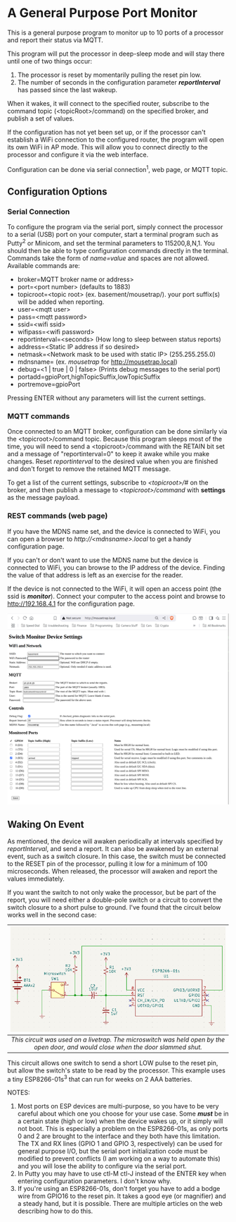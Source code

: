 # A General Purpose Port Monitor
This is a general purpose program to monitor up to 10 ports of a processor and report their status via MQTT.

This program will put the processor in deep-sleep mode and will stay there until one of two things occur:
 1. The processor is reset by momentarily pulling the reset pin low.
 2. The number of seconds in the configuration parameter ***reportInterval*** has passed since the last wakeup.

When it wakes, it will connect to the specified router, subscribe to the command
topic (&lt;topicRoot&gt;/command) on the specified broker, and publish a set of values.

If the configuration has not yet been set up, or if the processor can't establish a WiFi connection to the configured router, the program will open its own WiFi in AP mode. This will allow you to connect directly to the processor and configure it via the web interface.
  
Configuration can be done via serial connection<sup>1</sup>, web page, or MQTT topic. 

## Configuration Options

### Serial Connection
To configure the program via the serial port, simply connect the processor to a serial (USB) port on your computer, start a terminal program such as Putty<sup>2</sup> or Minicom, and set the terminal parameters to 115200,8,N,1. You should then be able to type configuration commands directly in the terminal. Commands take the form of *name=value* and spaces are not allowed. Available commands are:

 - broker=MQTT broker name or address&gt;
 - port=&lt;port number&gt;   (defaults to 1883)
 - topicroot=&lt;topic root&gt; (ex. basement/mousetrap/). your port suffix(s) will be added when reporting.
 - user=&lt;mqtt user&gt;
 - pass=&lt;mqtt password&gt;
 - ssid=&lt;wifi ssid&gt;
 - wifipass=&lt;wifi password&gt;
 - reportinterval=&lt;seconds&gt; (How long to sleep between status reports)
 - address=&lt;Static IP address if so desired&gt;
 - netmask=&lt;Network mask to be used with static IP&gt; (255.255.255.0)
 - mdnsname=<Name to use for MDNS> (ex. *mousetrap* for http://mousetrap.local)
 - debug=&lt;1 | true | 0 | false&gt; (Prints debug messages to the serial port)
 - portadd=gpioPort,highTopicSuffix,lowTopicSuffix
 - portremove=gpioPort

Pressing ENTER without any parameters will list the current settings.

### MQTT commands
Once connected to an MQTT broker, configuration can be done similarly via the 
&lt;topicroot&gt;/command topic. Because this program sleeps most of the time, you will need
to send a &lt;topicroot&gt;/command with the RETAIN bit set and a message of "reportinterval=0"
to keep it awake while you make changes. Reset *reportinterval* to the desired value when you are finished
and don't forget to remove the retained MQTT message.

To get a list of the current settings, subscribe to *&lt;topicroot&gt;/#* on the broker, and then publish a message to *&lt;topicroot&gt;/command* with **settings** as the message payload.

### REST commands (web page)
If you have the MDNS name set, and the device is connected to WiFi, you can open a browser to *http://&lt;mdnsname&gt;.local* to get a handy configuration page.  

If you can't or don't want to use the MDNS name but the device is connected to WiFi, you can browse to the IP address of the device. Finding the value of that address is left as an exercise for the reader. 

If the device is not connected to the WiFi, it will open an access point (the ssid is ***monitor***). Connect your computer to the access point and browse to http://192.168.4.1 for the configuration page.

![This should be a helpful picture of the web page](resources/Settings%20Page%20Image.png)


## Waking On Event
As mentioned, the device will awaken periodically at intervals specified by *reportInterval*, and send a report.  It can also be awakened by an external event, such as a switch closure. In this case, the switch must be connected to the RESET pin of the processor, pulling it low for a minimum of 100 microseconds.  When released, the processor will awaken and report the values immediately.

If you want the switch to not only wake the processor, but be part of the report, you will need either a double-pole switch or a circuit to convert the switch closure to a short pulse to ground.  I've found that the circuit below works well in the second case:

| ![Schematic of sample usage](resources/Wake%20on%20event.png) |
|:--:|
| *This circuit was used on a livetrap. The microswitch was held open by the open door, and would close when the door slammed shut.* |

This circuit allows one switch to send a short LOW pulse to the reset pin, but allow the switch's state to be read by the processor.  This example uses a tiny ESP8266-01s<sup>3</sup> that can run for weeks on 2 AAA batteries.

NOTES:
 1. Most ports on ESP devices are multi-purpose, so you have to be very careful about which one you choose for your use case. Some ***must*** be in a certain state (high or low) when the device wakes up, or it simply will not boot. This is especially a problem on the ESP8266-01s, as only ports 0 and 2 are brought to the interface and they both have this limitation. The TX and RX lines (GPIO 1 and GPIO 3, respectively) can be used for general purpose I/O, but the serial port initialization code must be modified to prevent conflicts (I am working on a way to automate this) and you will lose the ability to configure via the serial port.
 2. In Putty you may have to use ctl-M ctl-J instead of the ENTER key when entering configuration parameters. I don't know why.
 3. If you're using an ESP8266-01s, don't forget you have to add a bodge wire from GPIO16 to the reset pin. It takes a good eye (or magnifier) and a steady hand, but it is possible. There are multiple articles on the web describing how to do this.

